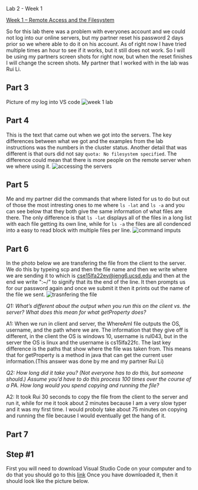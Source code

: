 Lab 2 - Week 1

[Week 1 – Remote Access and the Filesystem](https://ucsd-cse15l-f22.github.io/week/week1/)

So for this lab there was a problem with everyones account and we could not log into our online servers, but my partner reset his password 2 days prior so we where able to do it on his account. As of right now I have tried multiple times an hour to see if it works, but it still does not work. So I will be using my partners screen shots for right now, but when the reset finishes I will change the screen shots. My partner that I worked with in the lab was Rui Li.


## Part 3
Picture of my log into VS code
![week 1 lab](https://user-images.githubusercontent.com/66755589/193355198-540f3c1e-11dd-4392-b20e-9a46b1bf9d7b.png)


## Part 4
This is the text that came out when we got into the servers. The key differences between what we got and the examples from the lab instructions was the numbers in the cluster status. Another detail that was different is that ours did not say `quota: No filesystem specified`. The difference could mean that there is more people on the remote server when we where using it.
![accessing the servers](https://user-images.githubusercontent.com/66755589/193355928-64c45387-d694-4267-a17b-b543c9b76f8b.png)


## Part 5
Me and my partner did the commands that where listed for us to do but out of those the most intresting ones to me where `ls -lat` and `ls -a` and you can see below that they both give the same information of what files are there. The only difference is that `ls -lat` displays all of the files in a long list with each file getting its own line, while for `ls -a` the files are all condenced into a easy to read block with multiple files per line.
![command imputs](https://user-images.githubusercontent.com/66755589/193358320-6043b362-e1a2-4def-8bc9-d3165e67c765.png)


## Part 6
In the photo below we are transfering the file from the client to the server. We do this by typeing scp and then the file name and then we write where we are sending it to which is cse15lfa22ev@ieng6.ucsd.edu and then at the end we write ":~/" to signify that its the end of the line. It then prompts us for our password again and once we submit it then it prints out the name of the file we sent.
![trasnfering  the file](https://user-images.githubusercontent.com/66755589/193362817-e8c09f3f-da09-4994-b86b-cbbbcf1c3429.jpg)

*Q1: What’s different about the output when you run this on the client vs. the server? What does this mean for what getProperty does?*

A1: When we run in client and server, the WhereAmI file outputs the OS, username, and the path where we are. The information that they give off is different, in the client the OS is windows 10, username is rul043, but in the server the OS is linux and the username is cs15lfa22fc. The last key difference is the paths that show where the file was taken from. This means that for getProperty is a method in java that can get the current user information.(This answer was done by me and my partner Rui Li)

*Q2: How long did it take you? (Not everyone has to do this, but someone should.) Assume you’d have to do this process 100 times over the course of a PA. How long would you spend copying and running the file?*

A2: It took Rui 30 seconds to copy the file from the client to the server and run it, while for me it took about 2 minutes because I am a very slow typer and it was my first time. I would proboly take about 75 minutes on copying and running the file because I would eventually get the hang of it.

## Part 7


## Step #1
First you will need to download Visual Studio Code on your computer and to do that you should go to this [link](https://code.visualstudio.com/)
Once you have downloaded it, then it should look like the picture below.







